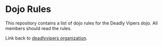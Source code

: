 Dojo Rules
==========

This repository contains a list of dojo rules for the Deadly Vipers dojo.  All members should read the rules.

Link back to [deadlyvipers organization](https://github.com/deadlyvipers).

